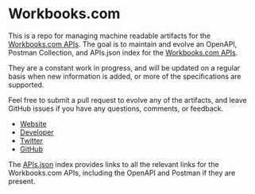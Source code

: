 # Workbooks.comThis is a repo for managing machine readable artifacts for the [Workbooks.com APIs](http://www.workbooks.com/workbooks-api). The goal is to maintain and evolve an OpenAPI, Postman Collection, and APIs.json index for the [Workbooks.com APIs](http://www.workbooks.com/workbooks-api).They are a constant work in progress, and will be updated on a regular basis when new information is added, or more of the specifications are supported.Feel free to submit a pull request to evolve any of the artifacts, and leave GitHub issues if you have any questions, comments, or feedback.- [Website](http://www.workbooks.com/workbooks-api)- [Developer](http://www.workbooks.com/workbooks-api)- [Twitter](https://twitter.com/#!/workbooks)- [GitHub](https://github.com/workbooks)The [APIs.json](https://github.com/api-evangelist/workbooks-com/blob/master/apis.json) index provides links to all the relevant links for the Workbooks.com APIs, including the OpenAPI and Postman if they are present.